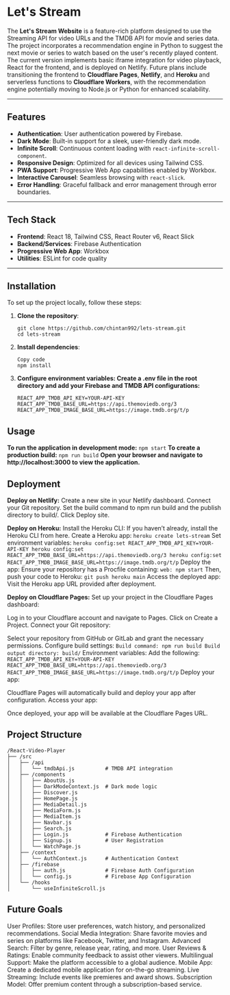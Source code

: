 # Let's Stream

The **Let's Stream Website** is a feature-rich platform designed to use the Streaming API for video URLs and the TMDB API for movie and series data. The project incorporates a recommendation engine in Python to suggest the next movie or series to watch based on the user's recently played content. The current version implements basic iframe integration for video playback, React for the frontend, and is deployed on Netlify. Future plans include transitioning the frontend to **Cloudflare Pages**, **Netlify**, and **Heroku** and serverless functions to **Cloudflare Workers**, with the recommendation engine potentially moving to Node.js or Python for enhanced scalability.

---

## Features

- **Authentication**: User authentication powered by Firebase.
- **Dark Mode**: Built-in support for a sleek, user-friendly dark mode.
- **Infinite Scroll**: Continuous content loading with `react-infinite-scroll-component`.
- **Responsive Design**: Optimized for all devices using Tailwind CSS.
- **PWA Support**: Progressive Web App capabilities enabled by Workbox.
- **Interactive Carousel**: Seamless browsing with `react-slick`.
- **Error Handling**: Graceful fallback and error management through error boundaries.

---

## Tech Stack

- **Frontend**: React 18, Tailwind CSS, React Router v6, React Slick
- **Backend/Services**: Firebase Authentication
- **Progressive Web App**: Workbox
- **Utilities**: ESLint for code quality

---

## Installation

To set up the project locally, follow these steps:

1. **Clone the repository**:
   ```
   git clone https://github.com/chintan992/lets-stream.git
   cd lets-stream
   ```
2. **Install dependencies**:
      ```
      Copy code
      npm install
      ```
3. **Configure environment variables: Create a .env file in the root directory and add your Firebase and TMDB API configurations:**
      ```
      REACT_APP_TMDB_API_KEY=YOUR-API-KEY
      REACT_APP_TMDB_BASE_URL=https://api.themoviedb.org/3
      REACT_APP_TMDB_IMAGE_BASE_URL=https://image.tmdb.org/t/p
      ```
## Usage
**To run the application in development mode:**
      ```
      npm start
      ```
**To create a production build:**
      ```
      npm run build
      ```
      **Open your browser and navigate to http://localhost:3000 to view the application.**

## Deployment
**Deploy on Netlify:**
   Create a new site in your Netlify dashboard.
   Connect your Git repository.
   Set the build command to npm run build and the publish directory to build/.
   Click Deploy site.

**Deploy on Heroku:**
   Install the Heroku CLI: If you haven’t already, install the Heroku CLI from here.
   Create a Heroku app:
      ```
      heroku create lets-stream
      ```
   Set environment variables:
      ```
      heroku config:set REACT_APP_TMDB_API_KEY=YOUR-API-KEY
      heroku config:set REACT_APP_TMDB_BASE_URL=https://api.themoviedb.org/3
      heroku config:set REACT_APP_TMDB_IMAGE_BASE_URL=https://image.tmdb.org/t/p
      ```
   Deploy the app: Ensure your repository has a Procfile containing:
      ```
      web: npm start
      ```
   Then, push your code to Heroku:
      ```
      git push heroku main
      ```
   Access the deployed app: Visit the Heroku app URL provided after deployment.

**Deploy on Cloudflare Pages:**
   Set up your project in the Cloudflare Pages dashboard:

   Log in to your Cloudflare account and navigate to Pages.
   Click on Create a Project.
   Connect your Git repository:

   Select your repository from GitHub or GitLab and grant the necessary permissions.
   Configure build settings:
      ```
      Build command: npm run build
      Build output directory: build/
      ```
   Environment variables: Add the following:
      ```
      REACT_APP_TMDB_API_KEY=YOUR-API-KEY
      REACT_APP_TMDB_BASE_URL=https://api.themoviedb.org/3
      REACT_APP_TMDB_IMAGE_BASE_URL=https://image.tmdb.org/t/p
      ```
   Deploy your app:

   Cloudflare Pages will automatically build and deploy your app after configuration.
   Access your app:

   Once deployed, your app will be available at the Cloudflare Pages URL.

## Project Structure 
```
/React-Video-Player
├── /src
│   ├── /api
│   │   └── tmdbApi.js          # TMDB API integration
│   ├── /components
│   │   ├── AboutUs.js
│   │   ├── DarkModeContext.js  # Dark mode logic
│   │   ├── Discover.js
│   │   ├── HomePage.js
│   │   ├── MediaDetail.js
│   │   ├── MediaForm.js
│   │   ├── MediaItem.js
│   │   ├── Navbar.js
│   │   ├── Search.js
│   │   ├── Login.js            # Firebase Authentication
│   │   ├── Signup.js           # User Registration
│   │   └── WatchPage.js
│   ├── /context
│   │   └── AuthContext.js      # Authentication Context
│   ├── /firebase
│   │   ├── auth.js             # Firebase Auth Configuration
│   │   └── config.js           # Firebase App Configuration
│   └── /hooks
│       └── useInfiniteScroll.js

```

## Future Goals
   User Profiles: Store user preferences, watch history, and personalized recommendations.
   Social Media Integration: Share favorite movies and series on platforms like Facebook, Twitter, and Instagram.
   Advanced Search: Filter by genre, release year, rating, and more.
   User Reviews & Ratings: Enable community feedback to assist other viewers.
   Multilingual Support: Make the platform accessible to a global audience.
   Mobile App: Create a dedicated mobile application for on-the-go streaming.
   Live Streaming: Include events like premieres and award shows.
   Subscription Model: Offer premium content through a subscription-based service.
